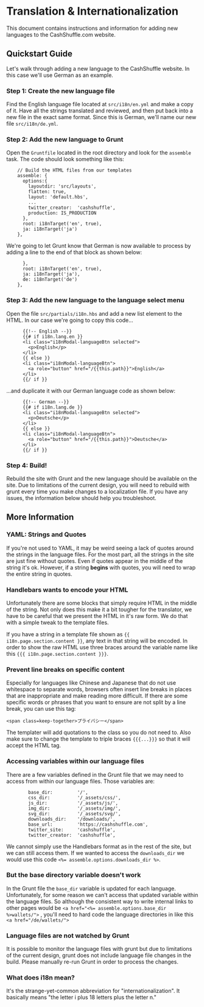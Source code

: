# Translation & Internationalization

This document contains instructions and information for adding new languages to the CashShuffle.com website.

## Quickstart Guide
Let's walk through adding a new language to the CashShuffle website. In this case we'll use German as an example.

### Step 1: Create the new language file
Find the English language file located at `src/i18n/en.yml` and make a copy of it. Have all the strings translated and reviewed, and then put back into a new file in the exact same format. Since this is German, we'll name our new file `src/i18n/de.yml`.

### Step 2: Add the new language to Grunt
Open the `Gruntfile` located in the root directory and look for the `assemble` task. The code should look something like this:
```
    // Build the HTML files from our templates
    assemble: {
      options:{
        layoutdir: 'src/layouts',
        flatten: true,
        layout: 'default.hbs',
        ...
        twitter_creator:  'cashshuffle',
        production: IS_PRODUCTION
      },
      root: i18nTarget('en', true),
      ja: i18nTarget('ja')
    },
```
We're going to let Grunt know that German is now available to process by adding a line to the end of that block as shown below:
```
      },
      root: i18nTarget('en', true),
      ja: i18nTarget('ja'),
      de: i18nTarget('de')
    },
```

### Step 3: Add the new language to the language select menu
Open the file `src/partials/i18n.hbs` and add a new list element to the HTML. In our case we're going to copy this code...
```
      {{!-- English --}}
      {{# if i18n.lang.en }}
      <li class="i18nModal-languageBtn selected">
        <p>English</p>
      </li>
      {{ else }}
      <li class="i18nModal-languageBtn">
        <a role="button" href="/{{this.path}}">English</a>
      </li>
      {{/ if }}
```
...and duplicate it with our German language code as shown below:
```
      {{!-- German --}}
      {{# if i18n.lang.de }}
      <li class="i18nModal-languageBtn selected">
        <p>Deutsche</p>
      </li>
      {{ else }}
      <li class="i18nModal-languageBtn">
        <a role="button" href="/{{this.path}}">Deutsche</a>
      </li>
      {{/ if }}
```
### Step 4: Build!
Rebuild the site with Grunt and the new language should be available on the site.
Due to limitations of the current design, you will need to rebuild with grunt every time you make changes to a localization file.
If you have any issues, the information below should help you troubleshoot.

## More Information

### YAML: Strings and Quotes
If you're not used to YAML, it may be weird seeing a lack of quotes around the strings in the language files. For the most part, all the strings in the site are just fine without quotes. Even if quotes appear in the middle of the string it's ok. However, if a string **begins** with quotes, you will need to wrap the entire string in quotes. 

### Handlebars wants to encode your HTML
Unfortunately there are some blocks that simply require HTML in the middle of the string. Not only does this make it a bit tougher for the translator, we have to be careful that we present the HTML in it's raw form. We do that with a simple tweak to the template files.

If you have a string in a template file shown as `{{ i18n.page.section.content }}`, any text in that string will be encoded. In order to show the raw HTML use three braces around the variable name like this `{{{ i18n.page.section.content }}}`.

### Prevent line breaks on specific content
Especially for languages like Chinese and Japanese that do not use whitespace to separate words, browsers often insert line breaks in places that are inappropriate and make reading more difficult.
If there are some specific words or phrases that you want to ensure are not split by a line break, you can use this tag:

`<span class=keep-together>プライバシー</span>`

The templater will add quotations to the class so you do not need to. Also make sure to change the template to triple braces `{{{...}}}` so that it will accept the HTML tag.

### Accessing variables within our language files
There are a few variables defined in the Grunt file that we may need to access from within our language files. Those variables are:
```
        base_dir:         '/',
        css_dir:          '/_assets/css/',
        js_dir:           '/_assets/js/',
        img_dir:          '/_assets/img/',
        svg_dir:          '/_assets/svg/',
        downloads_dir:    '/downloads/',
        base_url:         'https://cashshuffle.com',
        twitter_site:     'cashshuffle',
        twitter_creator:  'cashshuffle',
```
We cannot simply use the Handlebars format as in the rest of the site, but we can still access them. If we wanted to access the `downloads_dir` we would use this code `<%= assemble.options.downloads_dir %>`.

### But the base directory variable doesn't work
In the Grunt file the `base_dir` variable is updated for each language. Unfortunately, for some reason we can't access that updated variable within the language files. So although the consistent way to write internal links to other pages would be `<a href="<%= assemble.options.base_dir %>wallets/">` , you'll need to hard code the language directories in like this `<a href="/de/wallets/">`

### Language files are not watched by Grunt
It is possible to monitor the language files with grunt but due to limitations of the current design, grunt does not include language file changes in the build.
Please manually re-run Grunt in order to process the changes.

### What does i18n mean?
It's the strange-yet-common abbreviation for "internationalization". It basically means "the letter i plus 18 letters plus the letter n."
